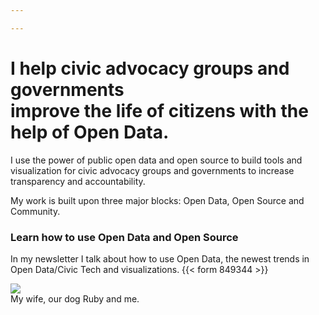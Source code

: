 ```yaml
---

---
```

# I help civic advocacy groups and governments<br/> improve the life of citizens with the help of Open Data.

I use the power of public open data and open source to build tools and visualization for civic advocacy groups and governments to increase transparency and accountability.

My work is built upon three major blocks: Open Data, Open Source and Community.

### Learn how to use Open Data and Open Source

In my newsletter I talk about how to use Open Data, the newest trends in Open Data/Civic Tech and visualizations.
{{< form 849344 >}}

<div class="mx-auto lg:w-2/3 p-2 bg-grey-light">
<img src="https://res.cloudinary.com/civicvision/image/upload/ar_16:9,c_fill,g_auto,e_sharpen/v1547568426/11_Ruby_20160926.j_g" />
<div class="text-xs text-center pb-1 text-black-light">My wife, our dog Ruby and me.</div>
</div>